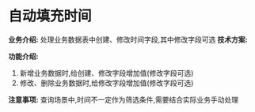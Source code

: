 # 自动填充时间
**业务介绍:**
处理业务数据表中创建、修改时间字段,其中修改字段可选
**技术方案:**

**功能介绍:**
1. 新增业务数据时,给创建、修改字段增加值(修改字段可选)
2. 修改、删除业务数据时,给修改字段增加值(修改字段可选)

**注意事项:**
查询场景中,时间不一定作为筛选条件,需要结合实际业务手动处理